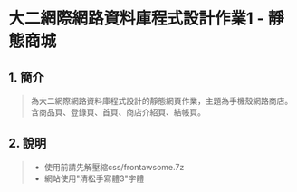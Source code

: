 # 大二網際網路資料庫程式設計作業1 - 靜態商城
## 1. 簡介
> 為大二網際網路資料庫程式設計的靜態網頁作業，主題為手機殼網路商店。含商品頁、登錄頁、首頁、商店介紹頁、結帳頁。
## 2. 說明
> - 使用前請先解壓縮css/frontawsome.7z
> - 網站使用"清松手寫體3"字體
